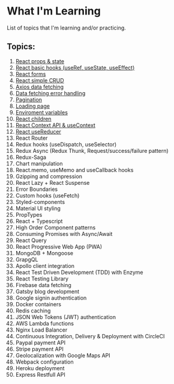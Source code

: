 # What I'm Learning

List of topics that I'm learning and/or practicing.

## Topics:

1) [React props & state](https://github.com/JoakimTeixeira/tweet-component)
2) [React basic hooks (useRef, useState, useEffect)](https://github.com/JoakimTeixeira/contact-app)
3) [React forms](https://github.com/JoakimTeixeira/contact-app)
4) [React simple CRUD](https://github.com/JoakimTeixeira/contact-app)
5) [Axios data fetching](https://github.com/JoakimTeixeira/image-search)
6) [Data fetching error handling](https://github.com/JoakimTeixeira/image-search)
7) [Pagination](https://github.com/JoakimTeixeira/image-search)
8) [Loading page](https://github.com/JoakimTeixeira/image-search) 
9) [Enviroment variables](https://github.com/JoakimTeixeira/image-search) 
10) [React children](https://github.com/JoakimTeixeira/expense-tracker)
11) [React Context API & useContext](https://github.com/JoakimTeixeira/expense-tracker)
12) [React useReducer](https://github.com/JoakimTeixeira/banking-component)
13) React Router
14) Redux hooks (useDispatch, useSelector)
15) Redux Async (Redux Thunk, Request/success/failure pattern)
16) Redux-Saga
17) Chart manipulation
18) React.memo, useMemo and useCallback hooks
19) Gzipping and compression
20) React Lazy + React Suspense
21) Error Boundaries
22) Custom hooks (useFetch)
23) Styled-components
24) Material UI styling
25) PropTypes
26) React + Typescript
27) High Order Component patterns
28) Consuming Promises with Async/Await
29) React Query
30) React Progressive Web App (PWA)
31) MongoDB + Mongoose
32) GrapgQL
33) Apollo client integration
34) React Test Driven Development (TDD) with Enzyme
35) React Testing Library
36) Firebase data fetching  
37) Gatsby blog development
38) Google signin authentication
39) Docker containers
40) Redis caching
41) JSON Web Tokens (JWT) authentication
42) AWS Lambda functions
43) Nginx Load Balancer
44) Continuous Integration, Delivery & Deployment with CircleCI
45) Paypal payment API
46) Stripe payment API
47) Geolocalization with Google Maps API
48) Webpack configuration
49) Heroku deployment
50) Express Restfull API 
